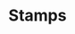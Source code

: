 ---
order: 100
slug: "stamps"
title: "Stamps"
cover: {
  src: "/img/frimarken.gif",
  alt: "an animated gif showing media related stamps in and out of context",
  height: 220
}
images: [
  {
    src: "/img/frimarken.gif", alt: "an animated gif showing media related stamps in and out of context"
  },
  {
    src: "/img/frimarke-1.svg", alt: "a stamp with a cut-off pineapple and magazine stand"
  },
  {
    src: "/img/frimarke-2.svg", alt: "a stamp with a cut-off box of vinyl records"
  },
  {
    src: "/img/frimarke-3.svg", alt: "a stamp with a cut-off plant and news outlet on a TV"
  },
  {
    src: "/img/frimarke-4.svg", alt: "a stamp with a cut-off plant and mobile phone"
  },
  {
    src: "/img/frimarke-5.svg", alt: "a stamp with a cut-off radio with a butterfly on the antenna"
  },
]
---